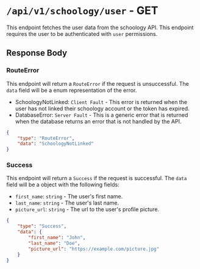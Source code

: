 # `/api/v1/schoology/user` - GET

This endpoint fetches the user data from the schoology API. This endpoint requires the user to be authenticated with `user` permissions.

## Response Body

### RouteError

This endpoint will return a `RouteError` if the request is unsuccessful. The `data` field will be a enum representation of the error.
 - SchoologyNotLinked: `Client Fault` - This error is returned when the user has not linked their schoology account or the token has expired.
 - DatabaseError: `Server Fault` - This is a generic error that is returned when the database returns an error that is not handled by the API.

```json
{
    "type": "RouteError",
    "data": "SchoologyNotLinked"
}
```

### Success

This endpoint will return a `Success` if the request is successful. The `data` field will be a object with the following fields:
 - `first_name`: `string` - The user's first name.
 - `last_name`: `string` - The user's last name.
 - `picture_url`: `string` - The url to the user's profile picture.

```json
{
    "type": "Success",
    "data": {
        "first_name": "John",
        "last_name": "Doe",
        "picture_url": "https://example.com/picture.jpg"
    }
}
```